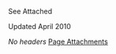 See Attached

Updated April 2010

*No headers*
[Page Attachments](https://wiki-files.wmfo.org/About_WMFO/Public_File)
